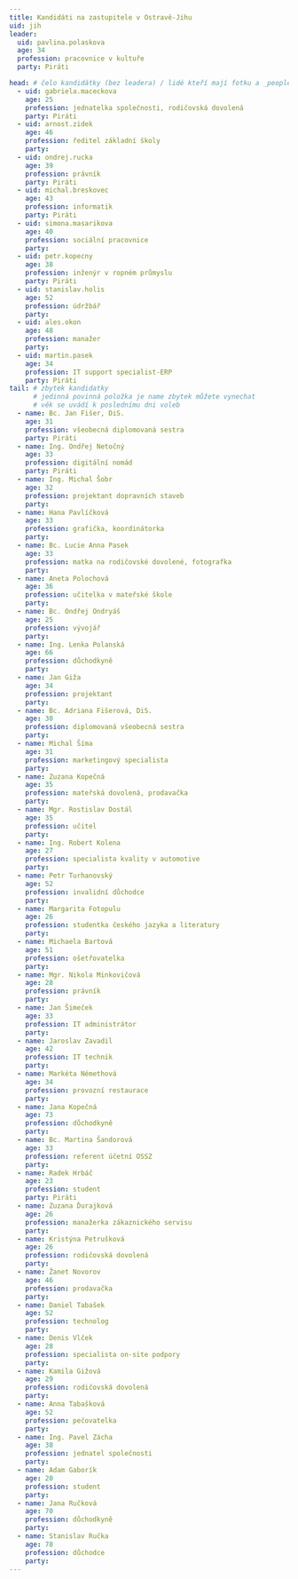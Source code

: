 ```yaml
---
title: Kandidáti na zastupitele v Ostravě-Jihu
uid: jih
leader:
  uid: pavlina.polaskova
  age: 34
  profession: pracovnice v kultuře
  party: Piráti

head: # čelo kandidátky (bez leadera) / lidé kteří mají fotku a _people/jmeno.md
  - uid: gabriela.maceckova
    age: 25
    profession: jednatelka společnosti, rodičovská dovolená
    party: Piráti
  - uid: arnost.zidek
    age: 46
    profession: ředitel základní školy
    party:
  - uid: ondrej.rucka
    age: 39
    profession: právník
    party: Piráti
  - uid: michal.breskovec
    age: 43
    profession: informatik
    party: Piráti
  - uid: simona.masarikova
    age: 40
    profession: sociální pracovnice
    party:
  - uid: petr.kopecny
    age: 38
    profession: inženýr v ropném průmyslu
    party: Piráti
  - uid: stanislav.holis
    age: 52
    profession: údržbář
    party:
  - uid: ales.okon
    age: 48
    profession: manažer
    party:
  - uid: martin.pasek
    age: 34
    profession: IT support specialist-ERP
    party: Piráti
tail: # zbytek kandidatky
      # jedinná povinná položka je name zbytek můžete vynechat
      # věk se uvádí k poslednímu dni voleb
  - name: Bc. Jan Fišer, DiS.
    age: 31
    profession: všeobecná diplomovaná sestra
    party: Piráti
  - name: Ing. Ondřej Netočný
    age: 33
    profession: digitální nomád
    party: Piráti
  - name: Ing. Michal Šobr
    age: 32
    profession: projektant dopravních staveb
    party: 
  - name: Hana Pavlíčková
    age: 33
    profession: grafička, koordinátorka
    party: 
  - name: Bc. Lucie Anna Pasek
    age: 33
    profession: matka na rodičovské dovolené, fotografka
    party: 
  - name: Aneta Polochová
    age: 36
    profession: učitelka v mateřské škole
    party: 
  - name: Bc. Ondřej Ondryáš
    age: 25
    profession: vývojář
    party: 
  - name: Ing. Lenka Polanská
    age: 66
    profession: důchodkyně
    party: 
  - name: Jan Giža
    age: 34
    profession: projektant
    party: 
  - name: Bc. Adriana Fišerová, DiS.
    age: 30
    profession: diplomovaná všeobecná sestra
    party: 
  - name: Michal Šíma
    age: 31
    profession: marketingový specialista
    party: 
  - name: Zuzana Kopečná
    age: 35
    profession: mateřská dovolená, prodavačka
    party: 
  - name: Mgr. Rostislav Dostál
    age: 35
    profession: učitel
    party: 
  - name: Ing. Robert Kolena
    age: 27
    profession: specialista kvality v automotive
    party: 
  - name: Petr Turhanovský
    age: 52
    profession: invalidní důchodce
    party: 
  - name: Margarita Fotopulu
    age: 26
    profession: studentka českého jazyka a literatury
    party: 
  - name: Michaela Bartová
    age: 51
    profession: ošetřovatelka
    party: 
  - name: Mgr. Nikola Minkovičová
    age: 28
    profession: právník
    party: 
  - name: Jan Šimeček
    age: 33
    profession: IT administrátor
    party: 
  - name: Jaroslav Zavadil
    age: 42
    profession: IT technik
    party: 
  - name: Markéta Némethová
    age: 34
    profession: provozní restaurace
    party: 
  - name: Jana Kopečná
    age: 73
    profession: důchodkyně
    party: 
  - name: Bc. Martina Šandorová
    age: 33
    profession: referent účetní OSSZ
    party: 
  - name: Radek Hrbáč
    age: 23
    profession: student
    party: Piráti 
  - name: Zuzana Ďurajková
    age: 26
    profession: manažerka zákaznického servisu
    party: 
  - name: Kristýna Petrušková
    age: 26
    profession: rodičovská dovolená
    party: 
  - name: Žanet Novorov
    age: 46
    profession: prodavačka
    party: 
  - name: Daniel Tabašek
    age: 52
    profession: technolog
    party: 
  - name: Denis Vlček
    age: 28
    profession: specialista on-site podpory
    party: 
  - name: Kamila Gižová
    age: 29
    profession: rodičovská dovolená
    party: 
  - name: Anna Tabašková
    age: 52
    profession: pečovatelka
    party: 
  - name: Ing. Pavel Zácha
    age: 38
    profession: jednatel společnosti
    party: 
  - name: Adam Gaborík
    age: 20
    profession: student
    party: 
  - name: Jana Ručková
    age: 70
    profession: důchodkyně
    party: 
  - name: Stanislav Ručka
    age: 78
    profession: důchodce
    party: 
---
```

